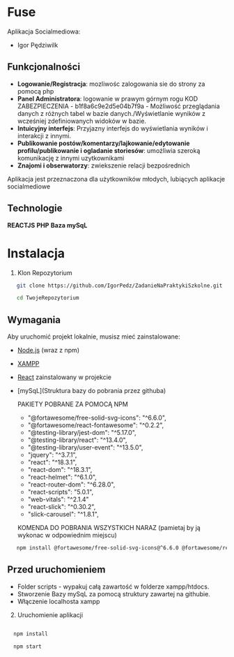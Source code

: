 # Fuse

Aplikacja Socialmediowa:
- Igor Pędziwilk

## Funkcjonalności

- **Logowanie/Registracja**: mozliwośc zalogowania sie do strony za pomocą php
- **Panel Administratora**: logowanie w prawym górnym rogu KOD ZABEZPIECZENIA - b1f8a6c9e2d5e04b7f9a - Możliwość przeglądania danych z różnych tabel w bazie danych./Wyświetlanie wyników z wcześniej zdefiniowanych widoków w bazie.                                
- **Intuicyjny interfejs**: Przyjazny interfejs do wyświetlania wyników i interakcji z innymi.
- **Publikowanie postów/komentarzy/lajkowanie/edytowanie profilu/publikowanie i ogladanie storiesów**: umożliwia szeroką komunikację z innymi uzytkownikami
- **Znajomi i obserwatorzy**: zwiekszenie relacji bezpośrednich                               

Aplikacja jest przeznaczona dla użytkowników młodych, lubiących aplikacje socialmediowe
## Technologie

   **REACTJS**
   **PHP**
   **Baza mySqL**


# Instalacja

1. Klon Repozytorium

```bash
   git clone https://github.com/IgorPedz/ZadanieNaPraktykiSzkolne.git

   cd TwojeRepozytorium
```
## Wymagania

Aby uruchomić projekt lokalnie, musisz mieć zainstalowane:

- [Node.js](https://nodejs.org/) (wraz z npm)
- [XAMPP](https://www.apachefriends.org/pl/index.html)
- [React](https://reactjs.org/) zainstalowany w projekcie
- [mySqL](Struktura bazy do pobrania przez githuba)

   PAKIETY POBRANE ZA POMOCĄ NPM
    - "@fortawesome/free-solid-svg-icons": "^6.6.0",
    - "@fortawesome/react-fontawesome": "^0.2.2",
    - "@testing-library/jest-dom": "^5.17.0",
    - "@testing-library/react": "^13.4.0",
    - "@testing-library/user-event": "^13.5.0",
    - "jquery": "^3.7.1",
    - "react": "^18.3.1",
    - "react-dom": "^18.3.1",
    - "react-helmet": "^6.1.0",
    - "react-router-dom": "^6.28.0",
    - "react-scripts": "5.0.1",
    - "web-vitals": "^2.1.4"
    - "react-slick": "^0.30.2",
    - "slick-carousel": "^1.8.1",

    KOMENDA DO POBRANIA WSZYSTKICH NARAZ
      (pamietaj by ją wykonac w odpowiednim miejscu)
```bash
   npm install @fortawesome/free-solid-svg-icons@^6.6.0 @fortawesome/react-fontawesome@^0.2.2 @testing-library/jest-dom@^5.17.0 @testing-library/react@^13.4.0 @testing-library/user-event@^13.5.0 jquery@^3.7.1 react@^18.3.1 react-dom@^18.3.1 react-helmet@^6.1.0 react-router-dom@^6.28.0 react-scripts@5.0.1 web-vitals@^2.1.4 react-slick@^0.30.2 slick-carousel@^1.8.1
```
## Przed uruchomieniem
 - Folder scripts - wypakuj całą zawartość w folderze xampp/htdocs.
 - Stworzenie Bazy mySqL za pomocą struktury zawartej na githubie.
 - Włączenie localhosta xampp
 2. Uruchomienie aplikacji
 ```bash

   npm install

   npm start
```

